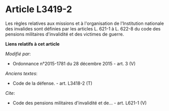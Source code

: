 # Article L3419-2

Les règles relatives aux missions et à l'organisation de l'Institution nationale des invalides sont définies par les articles
L. 621-1 à L. 622-8 du code des pensions militaires d'invalidité et des victimes de guerre.

**Liens relatifs à cet article**

_Modifié par_:

  - Ordonnance n°2015-1781 du 28 décembre 2015 - art. 3 (V)

_Anciens textes_:

  - Code de la défense. - art. L3418-2 (T)

_Cite_:

  - Code des pensions militaires d'invalidité et de... - art. L621-1 (V)
